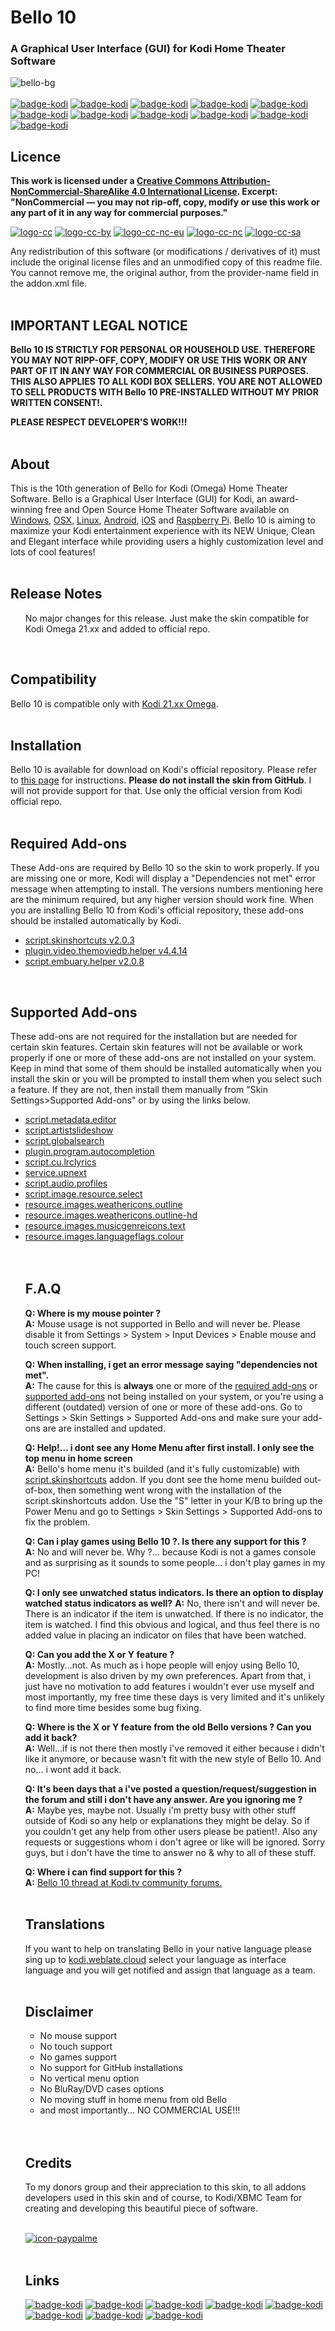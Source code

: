 # Bello 10
### A Graphical User Interface (GUI) for Kodi Home Theater Software
![bello-bg](https://i.imgur.com/wTpHFPH.jpeg )
<br><br>
[![badge-kodi](https://img.shields.io/badge/Licence-440E66.svg?style=plastic)](#Licence) [![badge-kodi](https://img.shields.io/badge/Legal_Notice-440E66.svg?style=plastic)](#IMPORTANT-LEGAL-NOTICE) [![badge-kodi](https://img.shields.io/badge/About-440E66.svg?style=plastic)](#About) [![badge-kodi](https://img.shields.io/badge/Compatibility-440E66.svg?style=plastic)](#Compatibility) [![badge-kodi](https://img.shields.io/badge/Installation-440E66.svg?style=plastic)](#Installation) [![badge-kodi](https://img.shields.io/badge/Required_Add--ons-440E66.svg?style=plastic)](#Required-Add-ons) [![badge-kodi](https://img.shields.io/badge/Supported_Add--ons-440E66.svg?style=plastic)](#Supported-Add-ons) [![badge-kodi](https://img.shields.io/badge/F.A.Q-440E66.svg?style=plastic)](#FAQ) [![badge-kodi](https://img.shields.io/badge/Disclaimer-440E66.svg?style=plastic)](#Disclaimer) [![badge-kodi](https://img.shields.io/badge/Credits-440E66.svg?style=plastic)](#Credits) [![badge-kodi](https://img.shields.io/badge/Links-440E66.svg?style=plastic)](#Links) 

## Licence
**This work is licensed under a <a rel="license" href="http://creativecommons.org/licenses/by-nc-sa/4.0/">Creative Commons Attribution-NonCommercial-ShareAlike 4.0 International License</a>. Excerpt: "NonCommercial — you may not rip-off, copy, modify or use this work or any part of it in any way for commercial purposes."**
<br>

[![logo-cc](https://mirrors.creativecommons.org/presskit/icons/cc.svg)](http://creativecommons.org/licenses/by-nc-sa/4.0/) [![logo-cc-by](https://mirrors.creativecommons.org/presskit/icons/by.svg)](http://creativecommons.org/licenses/by-nc-sa/4.0/) [![logo-cc-nc-eu](https://mirrors.creativecommons.org/presskit/icons/nc-eu.svg)](http://creativecommons.org/licenses/by-nc-sa/4.0/) [![logo-cc-nc](https://mirrors.creativecommons.org/presskit/icons/nc.svg)](http://creativecommons.org/licenses/by-nc-sa/4.0/) [![logo-cc-sa](https://mirrors.creativecommons.org/presskit/icons/sa.svg)](http://creativecommons.org/licenses/by-nc-sa/4.0/)

Any redistribution of this software (or modifications / derivatives of it) must include the original license files and an unmodified copy of this readme file. You cannot remove me, the original author, from the provider-name field in the addon.xml file.
<br><br>

## IMPORTANT LEGAL NOTICE
**Bello 10 IS STRICTLY FOR PERSONAL OR HOUSEHOLD USE. THEREFORE YOU MAY NOT RIPP-OFF, COPY, MODIFY OR USE THIS WORK OR ANY PART OF IT IN ANY WAY FOR COMMERCIAL OR BUSINESS PURPOSES. THIS ALSO APPLIES TO ALL KODI BOX SELLERS. YOU ARE NOT ALLOWED TO SELL PRODUCTS WITH Bello 10 PRE-INSTALLED WITHOUT MY PRIOR WRITTEN CONSENT!.**

**PLEASE RESPECT DEVELOPER'S WORK!!!**
<br><br>

## About
This is the 10th generation of Bello for Kodi (Omega) Home Theater Software. Bello is a Graphical User Interface (GUI) for Kodi, an award-winning free and Open Source Home Theater Software available on [Windows](https://kodi.tv/download/849), [OSX](https://kodi.tv/download/851), [Linux](https://kodi.tv/download/850), [Android](https://kodi.tv/download/852), [iOS](https://kodi.tv/download/854) and [Raspberry Pi](https://kodi.tv/download/853). Bello 10 is aiming to maximize your Kodi entertainment experience with its NEW Unique, Clean and Elegant interface while providing users a highly customization level and lots of cool features!
<br><br>

## Release Notes
<ul>No major changes for this release. Just make the skin compatible for Kodi Omega 21.xx and added to official repo.
</ul>
<br>

## Compatibility
Bello 10 is compatible only with [Kodi 21.xx Omega](https://kodi.tv/download).
<br><br>

## Installation
Bello 10 is available for download on Kodi's official repository. Please refer to [this page](http://wiki.kodi.tv/index.php?title=HOW-TO:Change_skins) for instructions.
**Please do not install the skin from GitHub**. I will not provide support for that. Use only the official version from Kodi official repo.
<br><br>

## Required Add-ons
These Add-ons are required by Bello 10 so the skin to work properly. If you are missing one or more, Kodi will display a "Dependencies not met" error message when attempting to install. The versions numbers mentioning here are the minimum required, but any higher version should work fine. When you are installing Bello 10 from Kodi's official repository, these add-ons should be installed automatically by Kodi.
<ul><li><a href="http://mirrors.xbmc.org/addons/omega/script.skinshortcuts/">script.skinshortcuts v2.0.3</a></li>
<li><a href="http://mirrors.xbmc.org/addons/omega/plugin.video.themoviedb.helper/">plugin.video.themoviedb.helper v4.4.14</a></li>
<li><a href="http://mirrors.xbmc.org/addons/omega/script.embuary.helper/">script.embuary.helper v2.0.8</a></li></ul>
<br>

## Supported Add-ons
These add-ons are not required for the installation but are needed for certain skin features. Certain skin features will not be available or work properly if one or more of these add-ons are not installed on your system. Keep in mind that some of them should be installed automatically when you install the skin or you will be prompted to install them when you select such a feature. If they are not, then install them manually from "Skin Settings>Supported Add-ons" or by using the links below.
<ul><li><a href="http://mirrors.xbmc.org/addons/omega/script.metadata.editor/">script.metadata.editor</a></li>
<li><a href="http://mirrors.xbmc.org/addons/omega/script.artistslideshow/">script.artistslideshow</a></li>
<li><a href="http://mirrors.xbmc.org/addons/omega/script.globalsearch/">script.globalsearch</a></li>
<li><a href="http://mirrors.xbmc.org/addons/omega/plugin.program.autocompletion/">plugin.program.autocompletion</a></li>
<li><a href="http://mirrors.xbmc.org/addons/omega/script.cu.lrclyrics/">script.cu.lrclyrics</a></li>
<li><a href="http://mirrors.xbmc.org/addons/omega/service.upnext/">service.upnext</a></li>
<li><a href="http://mirrors.xbmc.org/addons/omega/script.audio.profiles/">script.audio.profiles</a></li>
<li><a href="http://mirrors.xbmc.org/addons/omega/script.image.resource.select/">script.image.resource.select</a></li>
<li><a href="http://mirrors.xbmc.org/addons/omega/resource.images.weathericons.outline/">resource.images.weathericons.outline</a></li>
<li><a href="http://mirrors.xbmc.org/addons/omega/resource.images.weathericons.outline-hd/">resource.images.weathericons.outline-hd</a></li>
<li><a href="http://mirrors.xbmc.org/addons/omega/resource.images.musicgenreicons.text/">resource.images.musicgenreicons.text</a></li>
<li><a href="http://mirrors.xbmc.org/addons/omega/resource.images.languageflags.colour/">resource.images.languageflags.colour</a></li>
<br><br>

## F.A.Q
**Q: Where is my mouse pointer ?**
<br>**A:** Mouse usage is not supported in Bello and will never be. Please disable it from Settings > System > Input Devices > Enable mouse and touch screen support.

**Q: When installing, i get an error message saying "dependencies not met".**
<br>**A:** The cause for this is **always** one or more of the [required add-ons](#Required-Add-ons) or [supported add-ons](#Supported-Add-ons) not being installed on your system, or you're using a different (outdated) version of one or more of these add-ons. Go to Settings > Skin Settings > Supported Add-ons and make sure your add-ons are are installed and updated.

**Q: Help!... i dont see any Home Menu after first install. I only see the top menu in home screen**
<br>**A:** Bello's home menu it's builded (and it's fully customizable) with <a href="http://mirrors.xbmc.org/addons/omega/script.skinshortcuts/">script.skinshortcuts</a> addon. If you dont see the home menu builded out-of-box, then something went wrong with the installation of the script.skinshortcuts addon. Use the "S" letter in your K/B to bring up the Power Menu and go to Settings > Skin Settings > Supported Add-ons to fix the problem. 

**Q: Can i play games using Bello 10 ?. Is there any support for this ?**
<br>**A:** No and will never be. Why ?... because Kodi is not a games console and as surprising as it sounds to some people... i don't play games in my PC!

**Q: I only see unwatched status indicators. Is there an option to display watched status indicators as well?**
**A:** No, there isn't and will never be. There is an indicator if the item is unwatched. If there is no indicator, the item is watched. I find this obvious and logical, and thus feel there is no added value in placing an indicator on files that have been watched. 

**Q: Can you add the X or Y feature ?**
<br>**A:** Mostly...not. As much as i hope people will enjoy using Bello 10, development is also driven by my own preferences. Apart from that, i just have no motivation to add features i wouldn't ever use myself and most importantly, my free time these days is very limited and it's unlikely to find more time besides some bug fixing.

**Q: Where is the X or Y feature from the old Bello versions ? Can you add it back?**
<br>**A:** Well...if is not there then mostly i've removed it either because i didn't like it anymore, or because wasn't fit with the new style of Bello 10. And no... i wont add it back.

**Q: It's been days that a i've posted a question/request/suggestion in the forum and still i don't have any answer. Are you ignoring me ?**
<br>**A:** Maybe yes, maybe not. Usually i'm pretty busy with other stuff outside of Kodi so any help or explanations they might be delay. So if you couldn't get any help from other users please be patient!. Also any requests or suggestions whom i don't agree or like will be ignored. Sorry guys, but i don't have the time to answer no & why to all of these stuff.

**Q: Where i can find support for this ?**
<br>**A:** [Bello 10 thread at Kodi.tv community forums.](https://forum.kodi.tv/forumdisplay.php?fid=198)
<br><br>

## Translations
If you want to help on translating Bello in your native language please sing up to [kodi.weblate.cloud](https://kodi.weblate.cloud/) select your language as interface language and you will get notified and assign that language as a team.
<br><br>

## Disclaimer
<ul><li>No mouse support</li>
<li>No touch support</li>
<li>No games support</li>
<li>No support for GitHub installations</li>
<li>No vertical menu option</li>
<li>No BluRay/DVD cases options</li>
<li>No moving stuff in home menu from old Bello</li>
<li>and most importantly... NO COMMERCIAL USE!!!</li></ul>
<br><br>

## Credits
To my donors group and their appreciation to this skin, to all addons developers used in this skin and of course, to Kodi/XBMC Team for creating and developing this beautiful piece of software.
<br><br>


[![icon-paypalme](http://i.imgur.com/6kI10fcu.png)](https://www.paypal.me/Nessus)
<br><br>

## Links
[![badge-kodi](https://img.shields.io/badge/Current_Version-10.0.0-32A232)](https://forum.kodi.tv/forumdisplay.php?fid=198)  [![badge-kodi](https://img.shields.io/badge/Skin-Support-red.svg)](https://forum.kodi.tv/forumdisplay.php?fid=198) [![badge-kodi](https://img.shields.io/badge/Skin-Gallery-571181.svg)](https://imgur.com/gallery/yRJolx3) [![badge-kodi](https://img.shields.io/badge/Powered_by-Kodi_21.xx-blue.svg)](https://kodi.tv/download) [![badge-kodi](https://img.shields.io/badge/Kodi-Wiki-FACE14.svg)](https://kodi.wiki/) [![badge-kodi](https://img.shields.io/badge/@-Fanart.tv-4949E7.svg)](https://fanart.tv/) [![badge-kodi](https://img.shields.io/badge/@-TMDB-D500D8.svg)](https://www.themoviedb.org/)  [![badge-kodi](https://img.shields.io/badge/Creative_Commons-BY--NC--SA-00B29F.svg)](https://creativecommons.org/licenses/by-nc-sa/4.0/)
